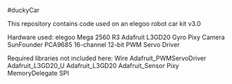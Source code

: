 #duckyCar

This repository contains code used on an elegoo robot car kit v3.0

Hardware used:
elegoo Mega 2560 R3
Adafruit L3GD20 Gyro
Pixy Camera
SunFounder PCA9685 16-channel 12-bit PWM Servo Driver

Required libraries not included here:
Wire
Adafruit_PWMServoDriver
Adafruit_L3GD20_U
Adafruit_L3GD20
Adafruit_Sensor
Pixy
MemoryDelegate
SPI

